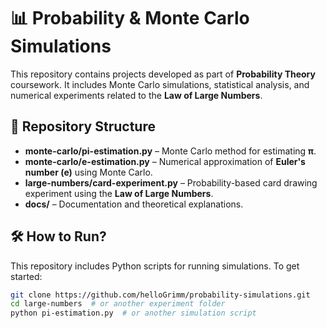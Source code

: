 # 📊 Probability & Monte Carlo Simulations  

This repository contains projects developed as part of **Probability Theory** coursework. It includes Monte Carlo simulations, statistical analysis, and numerical experiments related to the **Law of Large Numbers**.  

## 📂 Repository Structure  
- **monte-carlo/pi-estimation.py** – Monte Carlo method for estimating **π**.  
- **monte-carlo/e-estimation.py** – Numerical approximation of **Euler's number (e)** using Monte Carlo.  
- **large-numbers/card-experiment.py** – Probability-based card drawing experiment using the **Law of Large Numbers**.  
- **docs/** – Documentation and theoretical explanations.  

## 🛠️ How to Run?  
This repository includes Python scripts for running simulations. To get started:  
```sh
git clone https://github.com/helloGrimm/probability-simulations.git
cd large-numbers  # or another experiment folder  
python pi-estimation.py  # or another simulation script  
